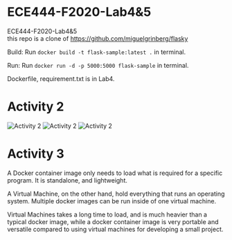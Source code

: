 # ECE444-F2020-Lab4&5
ECE444-F2020-Lab4&5\
this repo is a clone of
https://github.com/miguelgrinberg/flasky

Build:
Run `docker build -t flask-sample:latest .` in terminal.

Run:
Run `docker run -d -p 5000:5000 flask-sample` in terminal.

Dockerfile, requirement.txt is in Lab4\.

# Activity 2
![Activity 2](ScreenShot4-1.PNG)
![Activity 2](ScreenShot4-2.PNG)
![Activity 2](ScreenShot4-3.PNG)

# Activity 3
A Docker container image only needs to load what is required for a specific program. It is standalone, and lightweight.

A Virtual Machine, on the other hand, hold everything that runs an operating system. Multiple docker images can be run inside of one virtual machine.

Virtual Machines takes a long time to load, and is much heavier than a typical docker image, while a docker container image is very portable and versatile compared to using virtual machines for developing a small project.